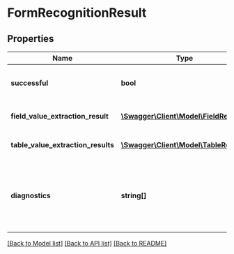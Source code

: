 # FormRecognitionResult

## Properties
Name | Type | Description | Notes
------------ | ------------- | ------------- | -------------
**successful** | **bool** | True if the operation was successful, false otherwise | [optional] 
**field_value_extraction_result** | [**\Swagger\Client\Model\FieldResult[]**](FieldResult.md) | Result of form field OCR data extraction | [optional] 
**table_value_extraction_results** | [**\Swagger\Client\Model\TableResult[]**](TableResult.md) | Result of form table OCR data extraction | [optional] 
**diagnostics** | **string[]** | Diagnostic images - default is null, enable diagnostics&#x3D;true to populate this parameter with one image per field | [optional] 

[[Back to Model list]](../README.md#documentation-for-models) [[Back to API list]](../README.md#documentation-for-api-endpoints) [[Back to README]](../README.md)


